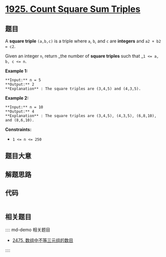 # [1925. Count Square Sum Triples](https://leetcode.com/problems/count-square-sum-triples)

## 题目

A **square triple** `(a,b,c)` is a triple where `a`, `b`, and `c` are
**integers** and `a2 + b2 = c2`.

Given an integer `n`, return _the number of **square triples** such that _`1
<= a, b, c <= n`.



**Example 1:**

    
    
    **Input:** n = 5
    **Output:** 2
    **Explanation** : The square triples are (3,4,5) and (4,3,5).
    

**Example 2:**

    
    
    **Input:** n = 10
    **Output:** 4
    **Explanation** : The square triples are (3,4,5), (4,3,5), (6,8,10), and (8,6,10).
    



**Constraints:**

  * `1 <= n <= 250`


## 题目大意

## 解题思路

## 代码

```javascript

```

## 相关题目

:::: md-demo 相关题目
- [2475. 数组中不等三元组的数目](https://leetcode.com/problems/number-of-unequal-triplets-in-array)

::::
